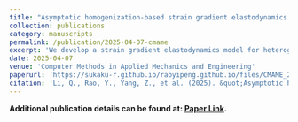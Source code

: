 ```yaml
---
title: "Asymptotic homogenization-based strain gradient elastodynamics: Governing equations, well-posedness and numerical examples"
collection: publications
category: manuscripts
permalink: /publication/2025-04-07-cmame
excerpt: 'We develop a strain gradient elastodynamics model for heterogeneous materials based on the two-scale asymptotic homogenization theory. Utilizing only the first-order cell functions, the present model is more concise and more computationally efficient than previous works with high-order truncations. Furthermore, we rigorously prove that the coefficient tensors, including the homogenized elasticity tensor, the strain gradient stiffness tensor, and the micro-inertial tensor are symmetric positive definite, thereby establishing the well-posedness of the strain gradient elastodynamics model, i.e., the existence and uniqueness of solutions. Numerical simulations are performed to confirm the theoretical findings and illustrate the characteristics of the present model in comparison with classical elastodynamics model (without strain gradient terms) and strain gradient models with higher-order truncations. The results indicate that the strain gradient model derived based on the first-order truncation can achieve an optimal balance between accuracy and computational cost.'
date: 2025-04-07
venue: 'Computer Methods in Applied Mechanics and Engineering'
paperurl: 'https://sukaku-r.github.io/raoyipeng.github.io/files/CMAME_2025.pdf'
citation: 'Li, Q., Rao, Y., Yang, Z., et al. (2025). &quot;Asymptotic homogenization-based strain gradient elastodynamics: Governing equations, well-posedness and numerical examples.&quot; <i>Computer Methods in Applied Mechanics and Engineering</i>, 442, 118010.'
---
```

 **Additional publication details can be found at: [Paper Link](https://www.sciencedirect.com/science/article/abs/pii/S0045782525002828).**

